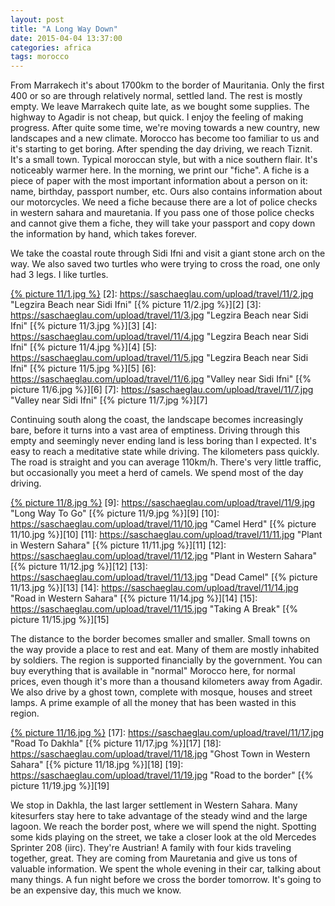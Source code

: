 ```yaml
---
layout: post
title: "A Long Way Down"
date: 2015-04-04 13:37:00
categories: africa
tags: morocco
---
```

From Marrakech it's about 1700km to the border of Mauritania.
Only the first 400 or so are through relatively normal, settled land.
The rest is mostly empty.
We leave Marrakech quite late, as we bought some supplies.
The highway to Agadir is not cheap, but quick.
I enjoy the feeling of making progress.
After quite some time, we're moving towards a new country, new landscapes and a new climate.
Morocco has become too familiar to us and it's starting to get boring.
After spending the day driving, we reach Tiznit.
It's a small town.
Typical moroccan style, but with a nice southern flair.
It's noticeably warmer here.
In the morning, we print our "fiche".
A fiche is a piece of paper with the most important information about a person on it: name, birthday, passport number, etc. 
Ours also contains information about our motorcycles.
We need a fiche because there are a lot of police checks in western sahara and mauretania.
If you pass one of those police checks and cannot give them a fiche, they will take your passport and copy down the information by hand, which takes forever.

We take the coastal route through Sidi Ifni and visit a giant stone arch on the way.
We also saved two turtles who were trying to cross the road, one only had 3 legs.
I like turtles.

[1]: https://saschaeglau.com/upload/travel/11/1.jpg "3 legged turtle"
[{% picture 11/1.jpg %}][1]
[2]: https://saschaeglau.com/upload/travel/11/2.jpg "Legzira Beach near Sidi Ifni"
[{% picture 11/2.jpg %}][2]
[3]: https://saschaeglau.com/upload/travel/11/3.jpg "Legzira Beach near Sidi Ifni"
[{% picture 11/3.jpg %}][3]
[4]: https://saschaeglau.com/upload/travel/11/4.jpg "Legzira Beach near Sidi Ifni"
[{% picture 11/4.jpg %}][4]
[5]: https://saschaeglau.com/upload/travel/11/5.jpg "Legzira Beach near Sidi Ifni"
[{% picture 11/5.jpg %}][5]
[6]: https://saschaeglau.com/upload/travel/11/6.jpg "Valley near Sidi Ifni"
[{% picture 11/6.jpg %}][6]
[7]: https://saschaeglau.com/upload/travel/11/7.jpg "Valley near Sidi Ifni"
[{% picture 11/7.jpg %}][7]

Continuing south along the coast, the landscape becomes increasingly bare, before it turns into a vast area of emptiness.
Driving through this empty and seemingly never ending land is less boring than I expected.
It's easy to reach a meditative state while driving.
The kilometers pass quickly.
The road is straight and you can average 110km/h.
There's very little traffic, but occasionally you meet a herd of camels.
We spend most of the day driving.

[8]: https://saschaeglau.com/upload/travel/11/8.jpg "Coastline in Western Sahara"
[{% picture 11/8.jpg %}][8]
[9]: https://saschaeglau.com/upload/travel/11/9.jpg "Long Way To Go"
[{% picture 11/9.jpg %}][9]
[10]: https://saschaeglau.com/upload/travel/11/10.jpg "Camel Herd"
[{% picture 11/10.jpg %}][10]
[11]: https://saschaeglau.com/upload/travel/11/11.jpg "Plant in Western Sahara"
[{% picture 11/11.jpg %}][11]
[12]: https://saschaeglau.com/upload/travel/11/12.jpg "Plant in Western Sahara"
[{% picture 11/12.jpg %}][12]
[13]: https://saschaeglau.com/upload/travel/11/13.jpg "Dead Camel"
[{% picture 11/13.jpg %}][13]
[14]: https://saschaeglau.com/upload/travel/11/14.jpg "Road in Western Sahara"
[{% picture 11/14.jpg %}][14]
[15]: https://saschaeglau.com/upload/travel/11/15.jpg "Taking A Break"
[{% picture 11/15.jpg %}][15]

The distance to the border becomes smaller and smaller.
Small towns on the way provide a place to rest and eat.
Many of them are mostly inhabited by soldiers.
The region is supported financially by the government.
You can buy everything that is available in "normal" Morocco here, for normal prices, even though it's more than a thousand kilometers away from Agadir.
We also drive by a ghost town, complete with mosque, houses and street lamps.
A prime example of all the money that has been wasted in this region.

[16]: https://saschaeglau.com/upload/travel/11/16.jpg "Lighthouse in Boujdour"
[{% picture 11/16.jpg %}][16]
[17]: https://saschaeglau.com/upload/travel/11/17.jpg "Road To Dakhla"
[{% picture 11/17.jpg %}][17]
[18]: https://saschaeglau.com/upload/travel/11/18.jpg "Ghost Town in Western Sahara"
[{% picture 11/18.jpg %}][18]
[19]: https://saschaeglau.com/upload/travel/11/19.jpg "Road to the border"
[{% picture 11/19.jpg %}][19]

We stop in Dakhla, the last larger settlement in Western Sahara.
Many kitesurfers stay here to take advantage of the steady wind and the large lagoon.
We reach the border post, where we will spend the night.
Spotting some kids playing on the street, we take a closer look at the old Mercedes Sprinter 208 (iirc).
They're Austrian! A family with four kids traveling together, great.
They are coming from Mauretania and give us tons of valuable information.
We spent the whole evening in their car, talking about many things.
A fun night before we cross the border tomorrow.
It's going to be an expensive day, this much we know.
